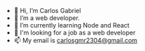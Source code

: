 - 👋 Hi, I’m Carlos Gabriel
- 👀 I’m a web developer.
- 🌱 I’m currently learning Node and React
- 💞️ I'm looking for a job as a web developer
- 📫 My email is carlosgmr2304@gmail.com

